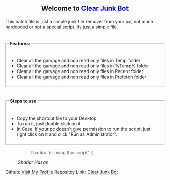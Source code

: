 ## <p style="text-align:center">Welcome to <span title="Created by Shariar Hasan" style="color:blue; ">Clear Junk Bot</span> </p>

This batch file is just a simple junk file remover from your pc,
not much hardcoded or not a special script. Its just a simple file.


<fieldset style="margin: 15px 0">
<legend><h4> Features:</h4></legend>
<ul>
<li>Clear all the garvage and non read only files in Temp folder</li>
<li>Clear all the garvage and non read only files in %Temp% folder</li>
<li>Clear all the garvage and non read only files in Recent folder</li>
<li>Clear all the garvage and non read only files in Prefetch folder</li>
</ul>

</fieldset>
<fieldset style="margin: 15px 0">
<legend><h4> Steps to use:</h4></legend>
<ul>
    <li>Copy the shortcut file to your Desktop</li>
    <li>To run it, just double click on it.</li>
    <li>In Case, If your pc doesn't give permission to run the script, just right click on it and click "Run as Administrator".</li>
</ul>
</fieldset>

<figure>
    <blockquote>Thanks for using this script" :)
    </blockquote>
    <figcaption><i>Shariar Hasan</i></figcaption>
</figure>



Github: <a href="https://github.com/Shariar-Hasan">Visit My Profile</a>
Repositoy Link:  <a href="https://github.com/Shariar-Hasan/Clear-Junk-Bot">Clear Junk Bot</a>